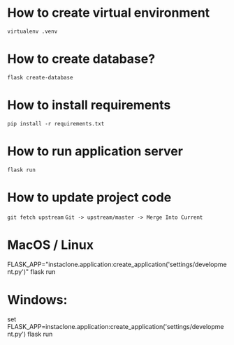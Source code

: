 # How to create virtual environment
`virtualenv .venv`

# How to create database?
`flask create-database`

# How to install requirements
`pip install -r requirements.txt`

# How to run application server
`flask run`

# How to update project code
`git fetch upstream`
`Git -> upstream/master -> Merge Into Current`

# MacOS / Linux
FLASK_APP="instaclone.application:create_application('settings/development.py')" flask run

# Windows:
set FLASK_APP=instaclone.application:create_application('settings/development.py')
flask run